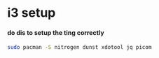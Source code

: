 # i3 setup

#### do dis to setup the ting correctly
```bash
sudo pacman -S nitrogen dunst xdotool jq picom
```
